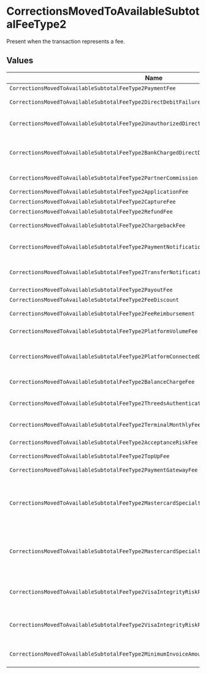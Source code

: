 # CorrectionsMovedToAvailableSubtotalFeeType2

Present when the transaction represents a fee.


## Values

| Name                                                                                           | Value                                                                                          |
| ---------------------------------------------------------------------------------------------- | ---------------------------------------------------------------------------------------------- |
| `CorrectionsMovedToAvailableSubtotalFeeType2PaymentFee`                                        | payment-fee                                                                                    |
| `CorrectionsMovedToAvailableSubtotalFeeType2DirectDebitFailureFee`                             | direct-debit-failure-fee                                                                       |
| `CorrectionsMovedToAvailableSubtotalFeeType2UnauthorizedDirectDebitFee`                        | unauthorized-direct-debit-fee                                                                  |
| `CorrectionsMovedToAvailableSubtotalFeeType2BankChargedDirectDebitFailureFee`                  | bank-charged-direct-debit-failure-fee                                                          |
| `CorrectionsMovedToAvailableSubtotalFeeType2PartnerCommission`                                 | partner-commission                                                                             |
| `CorrectionsMovedToAvailableSubtotalFeeType2ApplicationFee`                                    | application-fee                                                                                |
| `CorrectionsMovedToAvailableSubtotalFeeType2CaptureFee`                                        | capture-fee                                                                                    |
| `CorrectionsMovedToAvailableSubtotalFeeType2RefundFee`                                         | refund-fee                                                                                     |
| `CorrectionsMovedToAvailableSubtotalFeeType2ChargebackFee`                                     | chargeback-fee                                                                                 |
| `CorrectionsMovedToAvailableSubtotalFeeType2PaymentNotificationFee`                            | payment-notification-fee                                                                       |
| `CorrectionsMovedToAvailableSubtotalFeeType2TransferNotificationFee`                           | transfer-notification-fee                                                                      |
| `CorrectionsMovedToAvailableSubtotalFeeType2PayoutFee`                                         | payout-fee                                                                                     |
| `CorrectionsMovedToAvailableSubtotalFeeType2FeeDiscount`                                       | fee-discount                                                                                   |
| `CorrectionsMovedToAvailableSubtotalFeeType2FeeReimbursement`                                  | fee-reimbursement                                                                              |
| `CorrectionsMovedToAvailableSubtotalFeeType2PlatformVolumeFee`                                 | platform-volume-fee                                                                            |
| `CorrectionsMovedToAvailableSubtotalFeeType2PlatformConnectedOrganizationsFee`                 | platform-connected-organizations-fee                                                           |
| `CorrectionsMovedToAvailableSubtotalFeeType2BalanceChargeFee`                                  | balance-charge-fee                                                                             |
| `CorrectionsMovedToAvailableSubtotalFeeType2ThreedsAuthenticationAttemptFee`                   | 3ds-authentication-attempt-fee                                                                 |
| `CorrectionsMovedToAvailableSubtotalFeeType2TerminalMonthlyFee`                                | terminal-monthly-fee                                                                           |
| `CorrectionsMovedToAvailableSubtotalFeeType2AcceptanceRiskFee`                                 | acceptance-risk-fee                                                                            |
| `CorrectionsMovedToAvailableSubtotalFeeType2TopUpFee`                                          | top-up-fee                                                                                     |
| `CorrectionsMovedToAvailableSubtotalFeeType2PaymentGatewayFee`                                 | payment-gateway-fee                                                                            |
| `CorrectionsMovedToAvailableSubtotalFeeType2MastercardSpecialtyMerchantProgramProcessingFee`   | mastercard-specialty-merchant-program-processing-fee                                           |
| `CorrectionsMovedToAvailableSubtotalFeeType2MastercardSpecialtyMerchantProgramRegistrationFee` | mastercard-specialty-merchant-program-registration-fee                                         |
| `CorrectionsMovedToAvailableSubtotalFeeType2VisaIntegrityRiskProgramProcessingFee`             | visa-integrity-risk-program-processing-fee                                                     |
| `CorrectionsMovedToAvailableSubtotalFeeType2VisaIntegrityRiskProgramRegistrationFee`           | visa-integrity-risk-program-registration-fee                                                   |
| `CorrectionsMovedToAvailableSubtotalFeeType2MinimumInvoiceAmountFee`                           | minimum-invoice-amount-fee                                                                     |
